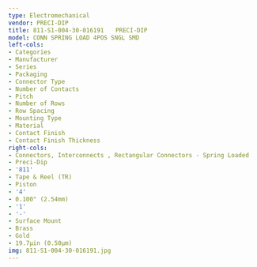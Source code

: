 ```yaml
---
type: Electromechanical
vendor: PRECI-DIP
title: 811-S1-004-30-016191　　PRECI-DIP
model: CONN SPRING LOAD 4POS SNGL SMD
left-cols:
- Categories
- Manufacturer
- Series
- Packaging 
- Connector Type
- Number of Contacts
- Pitch
- Number of Rows
- Row Spacing
- Mounting Type
- Material
- Contact Finish
- Contact Finish Thickness
right-cols:
- Connectors, Interconnects , Rectangular Connectors - Spring Loaded
- Preci-Dip
- '811'
- Tape & Reel (TR) 
- Piston
- '4'
- 0.100" (2.54mm)
- '1'
- '-'
- Surface Mount
- Brass
- Gold
- 19.7µin (0.50µm)
img: 811-S1-004-30-016191.jpg
---
```


